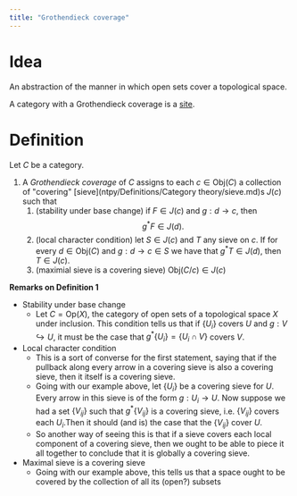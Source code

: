 ```yaml
---
title: "Grothendieck coverage"
---
```


# Idea
An abstraction of the manner in which open sets cover a topological space.

A category with a Grothendieck coverage is a [site](ntpy/site.md).

# Definition
Let $C$ be a category.
1. A *Grothendieck coverage* of $C$ assigns to each $c\in\text{Obj}(C)$ a collection of "covering" [sieve](ntpy/Definitions/Category theory/sieve.md)s $J(c)$ such that 
	1. (stability under base change) if $F\in J(c)$ and $g:d\to c$, then $$g^\ast F\in J(d).$$
	2. (local character condition) let $S\in J(c)$ and $T$ any sieve on $c$. If for every $d\in\text{Obj}(C)$ and  $g:d\to c\in S$ we have that $g^\ast T\in J(d)$, then $T\in J(c)$.
	3. (maximial sieve is a covering sieve) $\text{Obj}(C/c)\in J(c)$

**Remarks on Definition 1**
- Stability under base change
	- Let $C=\text{Op}(X)$, the category of open sets of a topological space $X$ under inclusion. This condition tells us that if $\{U_i\}$ covers $U$ and $g:V\hookrightarrow U$, it must be the case that $g^\ast \{U_i\}=\{U_i\cap V\}$ covers $V$.
- Local character condition
	- This is a sort of converse for the first statement, saying that if the pullback along every arrow in a covering sieve is also a  covering sieve, then it itself is a covering sieve.
	- Going with our example above, let $\{U_i\}$ be a covering sieve for $U$. Every arrow in this sieve is of the form $g:U_i\to U$. Now suppose we had a set $\{V_{ij}\}$ such that $g^\ast \{V_{ij}\}$ is a covering sieve, i.e. $\{V_{ij}\}$ covers each $U_i$.Then it should (and is) the case that the $\{V_{ij}\}$ cover $U$.
	- So another way of seeing this is that if a sieve covers each local component of a covering sieve, then we ought to be able to piece it all together to conclude that it is globally a  covering sieve.
- Maximal sieve is a covering sieve
	- Going with our example above, this tells us that a space ought to be covered by the collection of all its (open?) subsets
